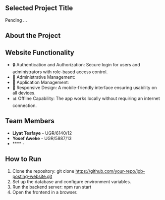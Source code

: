 ## Selected Project Title

Pending ...

## About the Project



## Website Functionality

- 🔒 Authentication and Authorization: Secure login for users and administrators with role-based access control.
- 📝 Administrative Management: 
- 📄 Application Management: 
- 📱 Responsive Design: A mobile-friendly interface ensuring usability on all devices.
- 📊 Offline Capability: The app works locally without requiring an internet connection.

## Team Members

- **Liyat Tesfaye** - UGR/6140/12
- **Yosef Aweke** - UGR/5887/13
- **** - 

## How to Run

1. Clone the repository: git clone https://github.com/your-repo/job-posting-website.git
2. Set up the database and configure environment variables.
3. Run the backend server: npm run start
4. Open the frontend in a browser.
